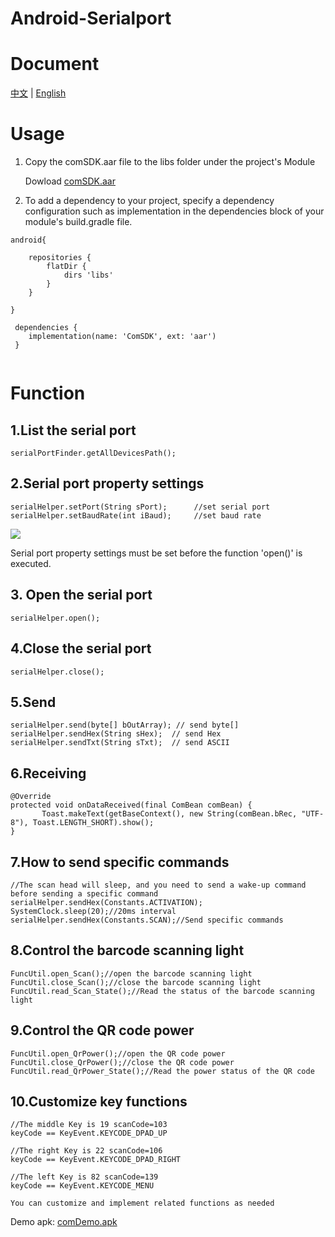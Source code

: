 # Android-Serialport
# Document

<p >
     <a href="https://github.com/guapop/ComSDKDemo/blob/master/README.md">中文</a>
    | <a href="https://github.com/guapop/ComSDKDemo/blob/master/README_EN.md">English</a>
</p>

# Usage
1. Copy the comSDK.aar file to the libs folder under the project's Module

    Dowload [comSDK.aar](https://github.com/guapop/ComSDKDemo/raw/master/comDemo/libs/comSDK.aar)

2. To add a dependency to your project, specify a dependency configuration such as implementation in the dependencies block of your module's build.gradle file.
```
android{

    repositories {
        flatDir {
            dirs 'libs'
        }
    }

}

 dependencies {
    implementation(name: 'ComSDK', ext: 'aar')
 }
   
```
# Function
## 1.List the serial port
```
serialPortFinder.getAllDevicesPath();
```
## 2.Serial port property settings
```
serialHelper.setPort(String sPort);      //set serial port
serialHelper.setBaudRate(int iBaud);     //set baud rate

```
[![](https://img.shields.io/badge/warning-%09%20admonition-yellow.svg)](https://github.com/guapop/ComSDKDemo)

Serial port property settings must be set before the function 'open()' is executed.
## 3. Open the serial port
```
serialHelper.open();
```
## 4.Close the serial port
```
serialHelper.close();
```
## 5.Send
```
serialHelper.send(byte[] bOutArray); // send byte[]
serialHelper.sendHex(String sHex);  // send Hex
serialHelper.sendTxt(String sTxt);  // send ASCII
```
## 6.Receiving
```
@Override
protected void onDataReceived(final ComBean comBean) {
       Toast.makeText(getBaseContext(), new String(comBean.bRec, "UTF-8"), Toast.LENGTH_SHORT).show();
}
```
## 7.How to send specific commands
```
//The scan head will sleep, and you need to send a wake-up command before sending a specific command
serialHelper.sendHex(Constants.ACTIVATION);
SystemClock.sleep(20);//20ms interval
serialHelper.sendHex(Constants.SCAN);//Send specific commands
```
## 8.Control the barcode scanning light
```
FuncUtil.open_Scan();//open the barcode scanning light
FuncUtil.close_Scan();//close the barcode scanning light
FuncUtil.read_Scan_State();//Read the status of the barcode scanning light
```
## 9.Control the QR code power
```
FuncUtil.open_QrPower();//open the QR code power
FuncUtil.close_QrPower();//close the QR code power
FuncUtil.read_QrPower_State();//Read the power status of the QR code
```
## 10.Customize key functions
```
//The middle Key is 19 scanCode=103
keyCode == KeyEvent.KEYCODE_DPAD_UP

//The right Key is 22 scanCode=106
keyCode == KeyEvent.KEYCODE_DPAD_RIGHT

//The left Key is 82 scanCode=139
keyCode == KeyEvent.KEYCODE_MENU

You can customize and implement related functions as needed
```

Demo apk: [comDemo.apk](https://github.com/guapop/ComSDKDemo/raw/master/comDemo/release/comDemo-release.apk)

